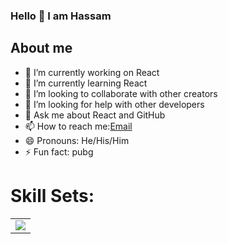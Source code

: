 ### Hello 👋 I am Hassam

## About me

- 🔭 I’m currently working on React
- 🌱 I’m currently learning React
- 👯 I’m looking to collaborate with other creators 
- 🤔 I’m looking for help with other developers
- 💬 Ask me about React and GitHub
- 📫 How to reach me:[Email](hassamahamd310@gmail.com)
- 😄 Pronouns: He/His/Him
- ⚡ Fun fact: pubg

# Skill Sets:

<table>
  <tr>
    <td>
      <img src=" https://www.vectorlogo.zone/logos/rsa/rsa-icon.svg"/>
    </td>
  </tr>
</table>
